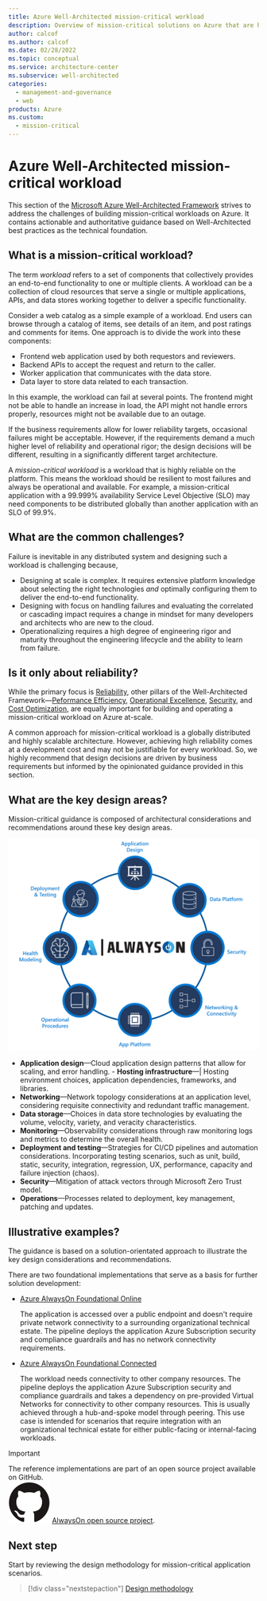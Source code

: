 ```yaml
---
title: Azure Well-Architected mission-critical workload
description: Overview of mission-critical solutions on Azure that are highly reliable.
author: calcof
ms.author: calcof
ms.date: 02/28/2022
ms.topic: conceptual
ms.service: architecture-center
ms.subservice: well-architected
categories:
  - management-and-governance
  - web
products: Azure
ms.custom:
  - mission-critical
---
```

# Azure Well-Architected mission-critical workload

This section of the [Microsoft Azure Well-Architected Framework](/azure/architecture/framework) strives to address the challenges of building mission-critical workloads on Azure. It contains actionable and authoritative guidance based on Well-Architected best practices as the technical foundation. 

## What is a mission-critical workload?

The term _workload_ refers to a set of components that collectively provides an end-to-end functionality to one or multiple clients. A workload can be a collection of cloud resources that serve a single or multiple applications, APIs, and data stores working together to deliver a specific functionality. 

Consider a web catalog as a simple example of a workload. End users can browse through a catalog of items, see details of an item, and post ratings and comments for items. One approach is to divide the work into these components:

- Frontend web application used by both requestors and reviewers.
- Backend APIs to accept the request and return to the caller.
- Worker application that communicates with the data store.
- Data layer to store data related to each transaction. 

In this example, the workload can fail at several points. The frontend might not be able to handle an increase in load, the API might not handle errors properly, resources might not be available due to an outage. 

If the business requirements allow for lower reliability targets, occasional failures might be acceptable. However, if the requirements demand a much higher level of reliability and operational rigor; the design decisions will be different, resulting in a significantly different target architecture.

A _mission-critical workload_ is a workload that is highly reliable on the platform. This means the workload should be resilient to most failures and always be operational and available. For example, a mission-critical application with a 99.999% availability Service Level Objective (SLO) may need components to be distributed globally than another application with an SLO of 99.9%. 

## What are the common challenges?

Failure is inevitable in any distributed system and designing such a workload is challenging because,

- Designing at scale is complex. It requires extensive platform knowledge about selecting the right technologies _and_ optimally configuring them to deliver the end-to-end functionality.
- Designing with focus on handling failures and evaluating the correlated or cascading impact requires a change in mindset for many developers and architects who are new to the cloud. 
- Operationalizing requires a high degree of engineering rigor and maturity throughout the engineering lifecycle and the ability to learn from failure.

## Is it only about reliability?

While the primary focus is [Reliability](/azure/architecture/framework/#reliability), other pillars of the Well-Architected Framework&mdash;[Peformance Efficiency](/azure/architecture/framework/scalability/), [Operational Excellence](/azure/architecture/framework/devops/), [Security](/azure/architecture/framework/security/), and [Cost Optimization](/azure/architecture/framework/cost/), are equally important for building and operating a mission-critical workload on Azure at-scale.  

A common approach for mission-critical workload is a globally distributed and highly scalable architecture. However, achieving high reliability comes at a development cost and may not be justifiable for every workload. So, we highly recommend that design decisions are driven by business requirements but informed by the opinionated guidance provided in this section.

## What are the key design areas?

Mission-critical guidance is composed of architectural considerations and recommendations around these key design areas.

![AlwaysOn Design Areas](./images/alwayson-design-areas.png "AlwaysOn Critical Design Areas")

- **Application design**&mdash;Cloud application design patterns that allow for scaling, and error handling. - **Hosting infrastructure**&mdash;| Hosting environment choices, application dependencies, frameworks, and libraries.
- **Networking**&mdash;Network topology considerations at an application level, considering requisite connectivity and redundant traffic management.
- **Data storage**&mdash;Choices in data store technologies by evaluating the volume, velocity, variety, and veracity characteristics.
- **Monitoring**&mdash;Observability considerations through raw monitoring logs and metrics to determine the overall health.
- **Deployment and testing**&mdash;Strategies for CI/CD pipelines and automation considerations. Incorporating testing scenarios, such as unit, build, static, security, integration, regression, UX, performance, capacity and failure injection (chaos).
- **Security**&mdash;Mitigation of attack vectors through Microsoft Zero Trust model.
- **Operations**&mdash;Processes related to deployment, key management, patching and updates.

## Illustrative examples?

The guidance is based on a solution-orientated approach to illustrate the key design considerations and recommendations. 

There are two foundational implementations that serve as a basis for further solution development:

- [Azure AlwaysOn Foundational Online](https://github.com/azure/alwayson-foundational-online)

  The application is accessed over a public endpoint and doesn't require private network connectivity to a surrounding organizational technical estate. The pipeline deploys the application Azure Subscription security and compliance guardrails and has no network connectivity requirements. 

- [Azure AlwaysOn Foundational Connected](https://github.com/azure/alwayson-foundational-connected) 

  The workload needs connectivity to other company resources. The pipeline deploys the application Azure Subscription security and compliance guardrails and takes a dependency on pre-provided Virtual Networks for connectivity to other company resources. This is usually achieved through a hub-and-spoke model through peering. This use case is intended for scenarios that require integration with an organizational technical estate for either public-facing or internal-facing workloads.

> [!IMPORTANT]
> The reference implementations are part of an open source project available on GitHub.  
> ![GitHub logo](./../_images/github.svg) [AlwaysOn open source project](http://github.com/azure/alwayson).

## Next step

Start by reviewing the design methodology for mission-critical application scenarios.

> [!div class="nextstepaction"]
> [Design methodology](./alwayson-design-methodology.md)